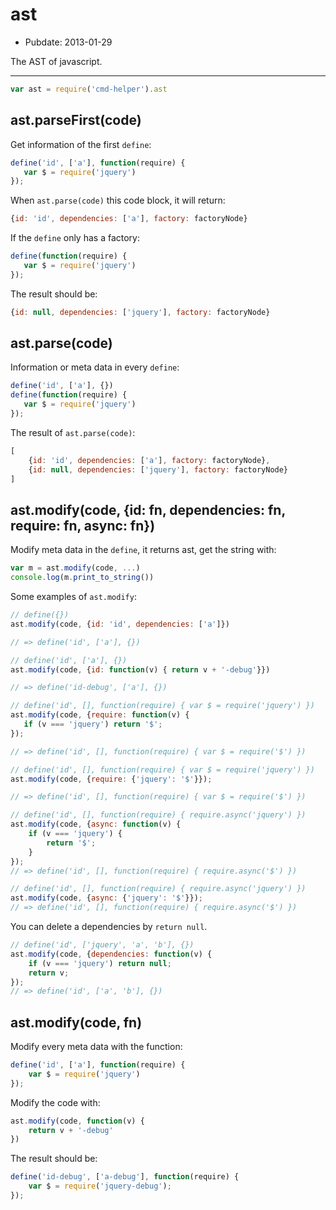 # ast

- Pubdate: 2013-01-29

The AST of javascript.

-----

```js
var ast = require('cmd-helper').ast
```

## ast.parseFirst(code)

Get information of the first `define`:

```js
define('id', ['a'], function(require) {
   var $ = require('jquery')
});
```

When `ast.parse(code)` this code block, it will return:

```js
{id: 'id', dependencies: ['a'], factory: factoryNode}
```

If the `define` only has a factory:

```js
define(function(require) {
   var $ = require('jquery')
});
```

The result should be:

```js
{id: null, dependencies: ['jquery'], factory: factoryNode}
```

## ast.parse(code)

Information or meta data in every `define`:

```js
define('id', ['a'], {})
define(function(require) {
   var $ = require('jquery')
});
```

The result of `ast.parse(code)`:

```js
[
    {id: 'id', dependencies: ['a'], factory: factoryNode},
    {id: null, dependencies: ['jquery'], factory: factoryNode}
]
```

## ast.modify(code, {id: fn, dependencies: fn, require: fn, async: fn})

Modify meta data in the `define`, it returns ast, get the string with:

```js
var m = ast.modify(code, ...)
console.log(m.print_to_string())
```

Some examples of `ast.modify`:

```js
// define({})
ast.modify(code, {id: 'id', dependencies: ['a']})

// => define('id', ['a'], {})
```

```js
// define('id', ['a'], {})
ast.modify(code, {id: function(v) { return v + '-debug'}})

// => define('id-debug', ['a'], {})
```

```js
// define('id', [], function(require) { var $ = require('jquery') })
ast.modify(code, {require: function(v) {
   if (v === 'jquery') return '$';
});

// => define('id', [], function(require) { var $ = require('$') })
```

```js
// define('id', [], function(require) { var $ = require('jquery') })
ast.modify(code, {require: {'jquery': '$'}});

// => define('id', [], function(require) { var $ = require('$') })
```

```js
// define('id', [], function(require) { require.async('jquery') })
ast.modify(code, {async: function(v) {
    if (v === 'jquery') {
        return '$';
    }
});
// => define('id', [], function(require) { require.async('$') })
```

```js
// define('id', [], function(require) { require.async('jquery') })
ast.modify(code, {async: {'jquery': '$'}});
// => define('id', [], function(require) { require.async('$') })
```

You can delete a dependencies by `return null`.

```js
// define('id', ['jquery', 'a', 'b'], {})
ast.modify(code, {dependencies: function(v) {
    if (v === 'jquery') return null;
    return v;
});
// => define('id', ['a', 'b'], {})
```

## ast.modify(code, fn)

Modify every meta data with the function:

```js
define('id', ['a'], function(require) {
    var $ = require('jquery')
});
```

Modify the code with:

```js
ast.modify(code, function(v) {
    return v + '-debug'
})
```

The result should be:

```js
define('id-debug', ['a-debug'], function(require) {
    var $ = require('jquery-debug');
});
```
